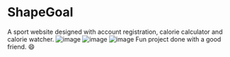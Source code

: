 # ShapeGoal
A sport website designed with account registration, calorie calculator and calorie watcher.
![image](https://user-images.githubusercontent.com/78835067/227317499-bfd95b75-6c28-47d0-8581-689bd09f344c.png)
![image](https://user-images.githubusercontent.com/78835067/227317655-a48ad66c-5520-4897-a90b-7b5acf0d5891.png)
![image](https://user-images.githubusercontent.com/78835067/227317769-19bb3862-4f21-4c80-a882-ae6807951bb3.png)
Fun project done with a good friend. :smile:
